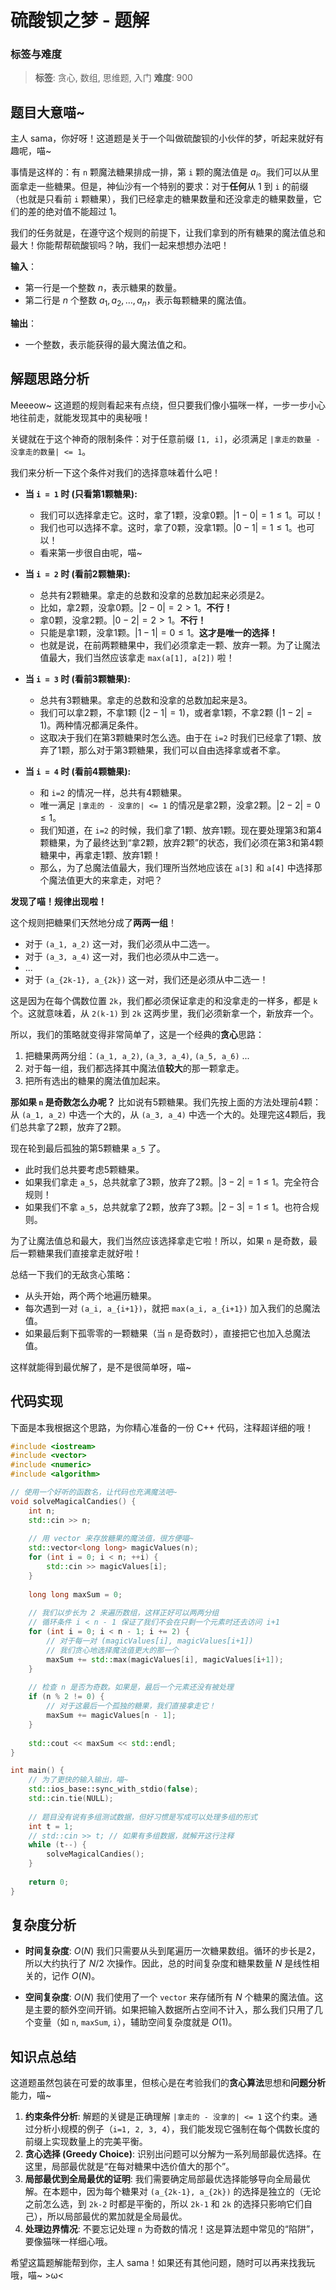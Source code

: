 # 硫酸钡之梦 - 题解

### 标签与难度
> **标签**: 贪心, 数组, 思维题, 入门
> **难度**: 900

## 题目大意喵~

主人 sama，你好呀！这道题是关于一个叫做硫酸钡的小伙伴的梦，听起来就好有趣呢，喵~

事情是这样的：有 `n` 颗魔法糖果排成一排，第 `i` 颗的魔法值是 $a_i$。我们可以从里面拿走一些糖果。但是，神仙沙有一个特别的要求：对于**任何**从 1 到 `i` 的前缀（也就是只看前 `i` 颗糖果），我们已经拿走的糖果数量和还没拿走的糖果数量，它们的差的绝对值不能超过 1。

我们的任务就是，在遵守这个规则的前提下，让我们拿到的所有糖果的魔法值总和最大！你能帮帮硫酸钡吗？呐，我们一起来想想办法吧！

**输入**：
- 第一行是一个整数 $n$，表示糖果的数量。
- 第二行是 $n$ 个整数 $a_1, a_2, \dots, a_n$，表示每颗糖果的魔法值。

**输出**：
- 一个整数，表示能获得的最大魔法值之和。

## 解题思路分析

Meeeow~ 这道题的规则看起来有点绕，但只要我们像小猫咪一样，一步一步小心地往前走，就能发现其中的奥秘哦！

关键就在于这个神奇的限制条件：对于任意前缀 `[1, i]`，必须满足 `|拿走的数量 - 没拿走的数量| <= 1`。

我们来分析一下这个条件对我们的选择意味着什么吧！

- **当 `i = 1` 时 (只看第1颗糖果):**
  - 我们可以选择拿走它。这时，拿了1颗，没拿0颗。$|1 - 0| = 1 \le 1$。可以！
  - 我们也可以选择不拿。这时，拿了0颗，没拿1颗。$|0 - 1| = 1 \le 1$。也可以！
  - 看来第一步很自由呢，喵~

- **当 `i = 2` 时 (看前2颗糖果):**
  - 总共有2颗糖果。拿走的总数和没拿的总数加起来必须是2。
  - 比如，拿2颗，没拿0颗。$|2 - 0| = 2 > 1$。**不行！**
  - 拿0颗，没拿2颗。$|0 - 2| = 2 > 1$。**不行！**
  - 只能是拿1颗，没拿1颗。$|1 - 1| = 0 \le 1$。**这才是唯一的选择！**
  - 也就是说，在前两颗糖果中，我们必须拿走一颗、放弃一颗。为了让魔法值最大，我们当然应该拿走 `max(a[1], a[2])` 啦！

- **当 `i = 3` 时 (看前3颗糖果):**
  - 总共有3颗糖果。拿走的总数和没拿的总数加起来是3。
  - 我们可以拿2颗，不拿1颗 ($|2-1|=1$)，或者拿1颗，不拿2颗 ($|1-2|=1$)。两种情况都满足条件。
  - 这取决于我们在第3颗糖果时怎么选。由于在 `i=2` 时我们已经拿了1颗、放弃了1颗，那么对于第3颗糖果，我们可以自由选择拿或者不拿。

- **当 `i = 4` 时 (看前4颗糖果):**
  - 和 `i=2` 的情况一样，总共有4颗糖果。
  - 唯一满足 `|拿走的 - 没拿的| <= 1` 的情况是拿2颗，没拿2颗。$|2 - 2| = 0 \le 1$。
  - 我们知道，在 `i=2` 的时候，我们拿了1颗、放弃1颗。现在要处理第3和第4颗糖果，为了最终达到“拿2颗，放弃2颗”的状态，我们必须在第3和第4颗糖果中，再拿走1颗、放弃1颗！
  - 那么，为了总魔法值最大，我们理所当然地应该在 `a[3]` 和 `a[4]` 中选择那个魔法值更大的来拿走，对吧？

**发现了喵！规律出现啦！**

这个规则把糖果们天然地分成了**两两一组**！
- 对于 `(a_1, a_2)` 这一对，我们必须从中二选一。
- 对于 `(a_3, a_4)` 这一对，我们也必须从中二选一。
- ...
- 对于 `(a_{2k-1}, a_{2k})` 这一对，我们还是必须从中二选一！

这是因为在每个偶数位置 `2k`，我们都必须保证拿走的和没拿走的一样多，都是 `k` 个。这就意味着，从 `2(k-1)` 到 `2k` 这两步里，我们必须新拿一个，新放弃一个。

所以，我们的策略就变得非常简单了，这是一个经典的**贪心**思路：
1.  把糖果两两分组：`(a_1, a_2)`, `(a_3, a_4)`, `(a_5, a_6)` ...
2.  对于每一组，我们都选择其中魔法值**较大**的那一颗拿走。
3.  把所有选出的糖果的魔法值加起来。

**那如果 `n` 是奇数怎么办呢？**
比如说有5颗糖果。我们先按上面的方法处理前4颗：从 `(a_1, a_2)` 中选一个大的，从 `(a_3, a_4)` 中选一个大的。处理完这4颗后，我们总共拿了2颗，放弃了2颗。

现在轮到最后孤独的第5颗糖果 `a_5` 了。
- 此时我们总共要考虑5颗糖果。
- 如果我们拿走 `a_5`，总共就拿了3颗，放弃了2颗。$|3 - 2| = 1 \le 1$。完全符合规则！
- 如果我们不拿 `a_5`，总共就拿了2颗，放弃了3颗。$|2 - 3| = 1 \le 1$。也符合规则。

为了让魔法值总和最大，我们当然应该选择拿走它啦！所以，如果 `n` 是奇数，最后一颗糖果我们直接拿走就好啦！

总结一下我们的无敌贪心策略：
- 从头开始，两个两个地遍历糖果。
- 每次遇到一对 `(a_i, a_{i+1})`，就把 `max(a_i, a_{i+1})` 加入我们的总魔法值。
- 如果最后剩下孤零零的一颗糖果（当 `n` 是奇数时），直接把它也加入总魔法值。

这样就能得到最优解了，是不是很简单呀，喵~

## 代码实现

下面是本我根据这个思路，为你精心准备的一份 C++ 代码，注释超详细的哦！

```cpp
#include <iostream>
#include <vector>
#include <numeric>
#include <algorithm>

// 使用一个好听的函数名，让代码也充满魔法吧~
void solveMagicalCandies() {
    int n;
    std::cin >> n;
    
    // 用 vector 来存放糖果的魔法值，很方便喵~
    std::vector<long long> magicValues(n);
    for (int i = 0; i < n; ++i) {
        std::cin >> magicValues[i];
    }
    
    long long maxSum = 0;
    
    // 我们以步长为 2 来遍历数组，这样正好可以两两分组
    // 循环条件 i < n - 1 保证了我们不会在只剩一个元素时还去访问 i+1
    for (int i = 0; i < n - 1; i += 2) {
        // 对于每一对 (magicValues[i], magicValues[i+1])
        // 我们贪心地选择魔法值更大的那一个
        maxSum += std::max(magicValues[i], magicValues[i+1]);
    }
    
    // 检查 n 是否为奇数。如果是，最后一个元素还没有被处理
    if (n % 2 != 0) {
        // 对于这最后一个孤独的糖果，我们直接拿走它！
        maxSum += magicValues[n - 1];
    }
    
    std::cout << maxSum << std::endl;
}

int main() {
    // 为了更快的输入输出，喵~
    std::ios_base::sync_with_stdio(false);
    std::cin.tie(NULL);
    
    // 题目没有说有多组测试数据，但好习惯是写成可以处理多组的形式
    int t = 1;
    // std::cin >> t; // 如果有多组数据，就解开这行注释
    while (t--) {
        solveMagicalCandies();
    }
    
    return 0;
}
```

## 复杂度分析

- **时间复杂度**: $O(N)$
  我们只需要从头到尾遍历一次糖果数组。循环的步长是2，所以大约执行了 $N/2$ 次操作。因此，总的时间复杂度和糖果数量 $N$ 是线性相关的，记作 $O(N)$。

- **空间复杂度**: $O(N)$
  我们使用了一个 `vector` 来存储所有 $N$ 个糖果的魔法值。这是主要的额外空间开销。如果把输入数据所占空间不计入，那么我们只用了几个变量（如 `n`, `maxSum`, `i`），辅助空间复杂度就是 $O(1)$。

## 知识点总结

这道题虽然包装在可爱的故事里，但核心是在考验我们的**贪心算法**思想和**问题分析**能力，喵~

1.  **约束条件分析**: 解题的关键是正确理解 `|拿走的 - 没拿的| <= 1` 这个约束。通过分析小规模的例子（`i=1, 2, 3, 4`），我们能发现它强制在每个偶数长度的前缀上实现数量上的完美平衡。
2.  **贪心选择 (Greedy Choice)**: 识别出问题可以分解为一系列局部最优选择。在这里，局部最优就是“在每对糖果中选价值大的那个”。
3.  **局部最优到全局最优的证明**: 我们需要确定局部最优选择能够导向全局最优解。在本题中，因为每个糖果对 `(a_{2k-1}, a_{2k})` 的选择是独立的（无论之前怎么选，到 `2k-2` 时都是平衡的，所以 `2k-1` 和 `2k` 的选择只影响它们自己），所以局部最优的累加就是全局最优。
4.  **处理边界情况**: 不要忘记处理 `n` 为奇数的情况！这是算法题中常见的“陷阱”，要像猫咪一样细心哦。

希望这篇题解能帮到你，主人 sama！如果还有其他问题，随时可以再来找我玩哦，喵~ >ω<